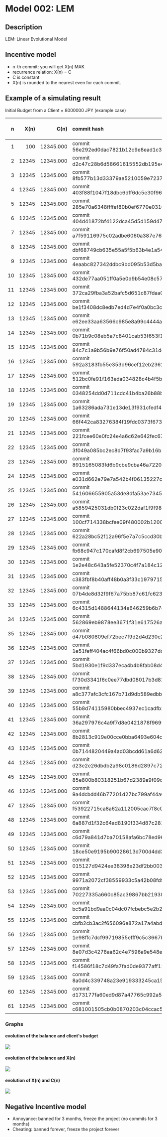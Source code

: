 # Model 002: LEM

## Description 

LEM: Linear Evolutional Model

## Incentive model

 * n-th commit: you will get X(n) MAK
 * recurrence relation: X(n) = C
 * C is constant
 * X(n) is rounded to the nearest even for each commit.

## Example of a simulating result

Initial Budget from a Client = 8000000 JPY (example case)

| n | X(n) | C(n) | commit hash | balance (MAK) | Client's Budget (JPY) |
|---:|---:|---:|:---| ---:|---:|
| 1 | 100 | 12345.000 | commit 56e292ed0dac7821b12c9e8ead1c32d189ab47aa | 100 | 7999900|
| 2 | 12345 | 12345.000 | commit d2c47c28b6d58661615552db195e4e20f85c6f24 | 12445 | 7987555|
| 3 | 12345 | 12345.000 | commit 8fb577b13d33379ae5210059e7237889b1030940 | 24790 | 7975210|
| 4 | 12345 | 12345.000 | commit 403f88f1047f18dbc6dff6dc5e30f96d2e47a16d | 37135 | 7962865|
| 5 | 12345 | 12345.000 | commit 285e70a6348ffffef80b0ef6770e0310ed1db47e | 49480 | 7950520|
| 6 | 12345 | 12345.000 | commit 404d41872bf4122dca45d5d159d47c39d6a71490 | 61825 | 7938175|
| 7 | 12345 | 12345.000 | commit a7f59116975c02adbe6060a387e7656d4c147942 | 74170 | 7925830|
| 8 | 12345 | 12345.000 | commit dbf68749cb635e55a5f5b63b4e1a5477752ea886 | 86515 | 7913485|
| 9 | 12345 | 12345.000 | commit 4eaabc827342ddbc9bd095b53d5ba0b97e3c3a86 | 98860 | 7901140|
| 10 | 12345 | 12345.000 | commit 432de77aa051ff0a5e0d9b54e08c57d9787b6729 | 111205 | 7888795|
| 11 | 12345 | 12345.000 | commit 372ca29fba3a52bafc5d651c87fdaa0edd09ee0b | 123550 | 7876450|
| 12 | 12345 | 12345.000 | commit be1f3408dc8edb7ed4d7e4f0a0bc3c89dc70ecd7 | 135895 | 7864105|
| 13 | 12345 | 12345.000 | commit e62ee33aa63566c985e8a99c4444af4ff4555e43 | 148240 | 7851760|
| 14 | 12345 | 12345.000 | commit 0b71b9c08eb5a7c8401cab53f653f1d7d0a0d234 | 160585 | 7839415|
| 15 | 12345 | 12345.000 | commit 84c7c1a9b56b9e76f50ad4784c31de55bf95152c | 172930 | 7827070|
| 16 | 12345 | 12345.000 | commit 592a3183fb55e353d96cef12eb2361e51123c85d | 185275 | 7814725|
| 17 | 12345 | 12345.000 | commit 512bc0fe91f163eda034828c4b4f5b9d49a5fbd6 | 197620 | 7802380|
| 18 | 12345 | 12345.000 | commit 0348254dd0d711cdc41b4ba26b88ba85fe0a8940 | 209965 | 7790035|
| 19 | 12345 | 12345.000 | commit 1a63286ada731e13de13f931cfedf44088bfe997 | 222310 | 7777690|
| 20 | 12345 | 12345.000 | commit 66f442ca83276384f19fdc0373f673fe1e036983 | 234655 | 7765345|
| 21 | 12345 | 12345.000 | commit 221fcee60e0fc24e4a6c62e642fec67b2c6ed01c | 247000 | 7753000|
| 22 | 12345 | 12345.000 | commit 3f049a085bc2ec8d7f93fac7a9b16b22884e5a4c | 259345 | 7740655|
| 23 | 12345 | 12345.000 | commit 8915165083fd6b9cbe9cba46a722033d9d43f5ee | 271690 | 7728310|
| 24 | 12345 | 12345.000 | commit e031d662e79e7a542b4f06135227c7022ef23c05 | 284035 | 7715965|
| 25 | 12345 | 12345.000 | commit 541606655905a53de8dfa53ae734504b79a5e02e | 296380 | 7703620|
| 26 | 12345 | 12345.000 | commit a5859425031db0f23c022daf1f9f98cb15cb5a56 | 308725 | 7691275|
| 27 | 12345 | 12345.000 | commit 100cf714338bcfee09f480002b12001f09cd70cb | 321070 | 7678930|
| 28 | 12345 | 12345.000 | commit 622a28bc52f12a96f5e7a7c5ccd30b10070d18ce | 333415 | 7666585|
| 29 | 12345 | 12345.000 | commit fb68c947c170cafd8f2cb697505e90186c850c51 | 345760 | 7654240|
| 30 | 12345 | 12345.000 | commit 1e2e48c643a5fe52370c4f7a184c12af2014aa33 | 358105 | 7641895|
| 31 | 12345 | 12345.000 | commit c383fbf8b40aff48b0a3f33c1979715a6599257e | 370450 | 7629550|
| 32 | 12345 | 12345.000 | commit 07b4de8d32f9f67a75bb87c61fc62339e710f719 | 382795 | 7617205|
| 33 | 12345 | 12345.000 | commit 6c4315d1488644134e646259b6b7def435dccd4d | 395140 | 7604860|
| 34 | 12345 | 12345.000 | commit 562869eb9878ee3671f31e617526a9f7b4fb53ed | 407485 | 7592515|
| 35 | 12345 | 12345.000 | commit d47b080809ef72bec7f9d2d4d230c21d8ea4130d | 419830 | 7580170|
| 36 | 12345 | 12345.000 | commit 1e51feff404ac4f66bd0c000b9327dd5cbba23de | 432175 | 7567825|
| 37 | 12345 | 12345.000 | commit 5bd1930e1f9d337eca4b4b8fab08d4198fa92726 | 444520 | 7555480|
| 38 | 12345 | 12345.000 | commit f730d3341f6c0ee77dbd08017b3d81e8f967c46e | 456865 | 7543135|
| 39 | 12345 | 12345.000 | commit a8c377afc3cfc167b71d9db589edbb4ce8d2c56b | 469210 | 7530790|
| 40 | 12345 | 12345.000 | commit 55b8d74115980bbec4937ec1cadfb225c7a0ffc7 | 481555 | 7518445|
| 41 | 12345 | 12345.000 | commit 36a297976c4a9f7d8e0421878f96999b743b2238 | 493900 | 7506100|
| 42 | 12345 | 12345.000 | commit 8b2813c919e00cce0bba6493e604c029d232ab2a | 506245 | 7493755|
| 43 | 12345 | 12345.000 | commit 0b7144820449a4ad03bcdd61a6d62a074aef1a05 | 518590 | 7481410|
| 44 | 12345 | 12345.000 | commit d23e2e26dbdb2a98c0186d2897c72249fc26a260 | 530935 | 7469065|
| 45 | 12345 | 12345.000 | commit 85e800b80318251b67d2389a9f09c20b92149948 | 543280 | 7456720|
| 46 | 12345 | 12345.000 | commit 9a4dcbdd46b77201d27bc799af44a0ea13edfe54 | 555625 | 7444375|
| 47 | 12345 | 12345.000 | commit f53922715ca8a62a112005cac7f8c043aea06be1 | 567970 | 7432030|
| 48 | 12345 | 12345.000 | commit 6a887d1f32c64ad8190f334d87c2813616a5ab6a | 580315 | 7419685|
| 49 | 12345 | 12345.000 | commit c6d79a841d7ba70158afa6bc78ed96739de69fa0 | 592660 | 7407340|
| 50 | 12345 | 12345.000 | commit 18ce50e9195b90028613d700d4dd3ef8d341fb55 | 605005 | 7394995|
| 51 | 12345 | 12345.000 | commit 015127d9424ee38398e23df2bb0030c3b0e79250 | 617350 | 7382650|
| 52 | 12345 | 12345.000 | commit 9971a2072cf38559933c5a42b08fd9a37b63162c | 629695 | 7370305|
| 53 | 12345 | 12345.000 | commit 70227335a660c85ac39867bb219389e036f4e31c | 642040 | 7357960|
| 54 | 12345 | 12345.000 | commit bc5a91bd9aa0c04dc07fcbebc5e2b2f1e3522ad8 | 654385 | 7345615|
| 55 | 12345 | 12345.000 | commit cbfb2cb3ac2f656096e872a17a4abdd40e56fed7 | 666730 | 7333270|
| 56 | 12345 | 12345.000 | commit 1e98ffc7dcf99719855efff9c5c3667bc98f658f | 679075 | 7320925|
| 57 | 12345 | 12345.000 | commit 8e07d3c4278aa62c4e7596a9e548ea07d5461056 | 691420 | 7308580|
| 58 | 12345 | 12345.000 | commit f14586f18c7d49fa7fad0de9377aff11ca5cb16e | 703765 | 7296235|
| 59 | 12345 | 12345.000 | commit 8a0d4c339748a23e919333245ca158c4e45f6e2f | 716110 | 7283890|
| 60 | 12345 | 12345.000 | commit d173177fa60ed9d87a47765c992a565bbf1aea6f | 728455 | 7271545|
| 61 | 12345 | 12345.000 | commit c681001505cb0b0870203c04ccac5492f455bc30 | 740800 | 7259200|




### Graphs

#### evolution of the balance and client's budget
<img src="./graph1.gif">

#### evolution of the balance and X(n)
<img src="./graph2.gif">

#### evolution of X(n) and C(n)
<img src="./graph3.gif">



## Negative Incentive model

 * Annoyance: banned for 3 months, freeze the project (no commits for 3 months)
 * Cheating: banned forever, freeze the project forever

